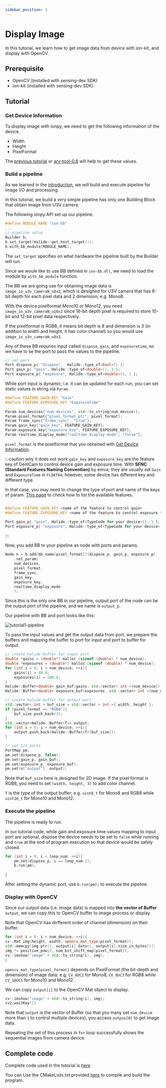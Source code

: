 ```yaml
---
sidebar_position: 3
---
```


# Display Image

In this tutorial, we learn how to get image data from device with ion-kit, and display with OpenCV.

## Prerequisite

* OpenCV (installed with sensing-dev SDK) 
* ion-kit (installed with sensing-dev SDK) 

## Tutorial

### Get Device Information

To display image with ionpy, we need to get the following information of the device.

* Width
* Height
* PixelFormat

The [previous tutorial](obtain-device-info.md) or [arv-tool-0.8](../../external/aravis/arv-tools.md) will help to get these values.

### Build a pipeline

As we learned in the [introduction](../intro.mdx), we will build and execute pipeline for image I/O and processing.

In this tutorial, we build a very simple pipeline has only one Building Block that obtain image from U3V camera.

The following ionpy API set up our pipeline.

```c++
#define MODULE_NAME "ion-bb"
...
// pipeline setup
Builder b;
b.set_target(Halide::get_host_target());
b.with_bb_module(MODULE_NAME);
```

The `set_target` specifies on what hardware the pipeline built by the Builder will run. 

Since we woule like to use BB defined in `ion-bb.dll`, we need to load the module by `with_bb_module` function. 

The BB we are going use for obtaining image data is `image_io_u3v_cameraN_u8x2`, which is designed for U3V camera that has 8-bit depth for each pixel data and 2 dimension; e.g. Mono8.

With the device pixelformat Mono10 or Mono12, you need `image_io_u3v_cameraN_u16x2` since 16-bit depth pixel is required to store 10-bit and 12-bit pixel data respectively.

If the pixelformat is RGB8, it means bit depth is 8 and dimension is 3 (in addition to width and height, it has color channel) so you would use `image_io_u3v_cameraN_u8x3`.

Any of these BB requries input called `dispose`, `gain`, and `exposuretime`, so we have to se the port to pass the values to the pipeline.

```c++
// set port
Port dispose_p{ "dispose",  Halide::type_of<bool>() };
Port gain_p{ "gain", Halide::type_of<double>(), 1 };
Port exposure_p{ "exposure", Halide::type_of<double>(), 1 };
```

While port input is dynamic; i.e. it can be updated for each run, you can set static values in string via `Param`. 

```c++
#define FEATURE_GAIN_KEY "Gain"
#define FEATURE_EXPOSURE_KEY "ExposureTime"
...
Param num_devices{"num_devices", std::to_string(num_device)};
Param pixel_format{"pixel_format_ptr", pixel_format};
Param frame_sync{"frame_sync", "true"};
Param gain_key{"gain_key", FEATURE_GAIN_KEY};
Param exposure_key{"exposure_key", FEATURE_EXPOSURE_KEY};
Param realtime_diaplay_mode{"realtime_diaplay_mode", "false"};
```

`pixel_format` is the pixelformat that you obtained with [Get Device Information](#get-device-information).

:::caution why it does not work
`gain_key` and `exposure_key` are the feature key of GenICam to control device gain and exposure time. With **SFNC (Standard Features Naming Convention)** by emva; they are usually set `Gain` and `ExposureTime` in `FLOAT64`; however, some device has different key and different type.

In that case, you may need to change the type of port and name of the keys of param. [This page](../../external/aravis/arv-tools#list-the-available-genicam-features) to check how to list the available features.
```c++

#define FEATURE_GAIN_KEY <name of the feature to control gain>
#define FEATURE_EXPOSURE_KEY <name of the feature to control exposure time>

Port gain_p{ "gain", Halide::type_of<TypeCode for your device>(), 1 };
Port exposure_p{ "exposure", Halide::type_of<TypeCode for your device>(), 1 };
```
:::

Now, you add BB to your pipeline as node with ports and params.

```c++
Node n = b.add(bb_name[pixel_format])(dispose_p, gain_p, exposure_p)
    .set_param(
    num_devices,
    pixel_format,
    frame_sync,
    gain_key,
    exposure_key,
    realtime_diaplay_mode
    );
```

Since this is the only one BB in our pipeline, output port of the node can be the output port of the pipeline, and we name is `output_p`.

Our pipeline with BB and port looks like this:

![tutorial1-pipeline](../img/tutorial1-pipeline.png)

To pass the input values and get the output data from port, we prepare the buffers and mapping the buffer to port for input and port to buffer for output.

```c++
// create halide buffer for input port
double *gains = (double*) malloc (sizeof (double) * num_device);
double *exposures = (double*) malloc (sizeof (double) * num_device);
for (int i = 0; i < num_device; ++i){
    gains[i] = 40.0;
    exposures[i] = 100.0;
}
Halide::Buffer<double> gain_buf(gains, std::vector< int >{num_device});
Halide::Buffer<double> exposure_buf(exposures, std::vector< int >{num_device});

// create halide buffer for output port
std::vector< int > buf_size = std::vector < int >{ width, height };
if (pixel_format == "RGB8"){
    buf_size.push_back(3);
}
std::vector<Halide::Buffer<T>> output;
for (int i = 0; i < num_device; ++i){
    output.push_back(Halide::Buffer<T>(buf_size));
}

// set I/O ports
PortMap pm;
pm.set(dispose_p, false);
pm.set(gain_p, gain_buf);
pm.set(exposure_p, exposure_buf);
pm.set(n["output"], output);
```

Note that `buf_size` here is designed for 2D image. If the pixel format is RGB8, you need to set `(width, height, 3)` to add color channel.

`T` is the type of the output buffer; e.g. `uint8_t` for Mono8 and RGB8 while `uint16_t` for Mono10 and Mono12.

### Execute the pipeline

The pipeline is ready to run.

In our tutorial code, while gain and exposure time values mapping to input port are optional, dispose the device needs to be set to `false` while running and `true` at the end of program execution so that device would be safely closed.

```c++
for (int i = 0; i < loop_num; ++i){
    pm.set(dispose_p, i == loop_num-1);
    b.run(pm);
    ...
}
```

After setting the dynamic port, use `b.run(pm);` to execute the pipeline.

### Display with OpenCV

Since our output data (i.e. image data) is mapped into **the vector of Buffer** `output`, we can copy this to OpenCV buffer to image process or display.

Note that OpenCV has dirfferent order of channel (dimension) on their buffer.

```c++
for (int i = 0; i < num_device; ++i){
cv::Mat img(height, width, opencv_mat_type[pixel_format]);
std::memcpy(img.ptr(), output[i].data(), output[i].size_in_bytes());
img *= positive_pow(2, num_bit_shift_map[pixel_format]);
cv::imshow("image" + std::to_string(i), img);
}
```
`opencv_mat_type[pixel_format]` depends on PixelFormat (the bit-depth and dimension) of image data; e.g. `CV_8UC1` for Mono8, `CV_8UC3` for RGB8 while `CV_16UC1` for Mono10 and Mono12.

We can copy `output[i]` to the OpenCV Mat object to display.

```c++
cv::imshow("image" + std::to_string(i), img);
cv2.waitKey(1)
```

Note that `output` is the vector of Buffer (so that you many set `num_device` more than `1` to control multiple devices), you access `outpus[0]` to get image data.

Repeating the set of this process in `for` loop successfully shows the sequential images from camera device. 

## Complete code

Complete code used in the tutorial is [here](https://github.com/Sensing-Dev/tutorials/blob/main/cpp/src/tutorial1_display.cpp)

You can Use the CMakeLists.txt provided [here](https://github.com/Sensing-Dev/tutorials/blob/main/cpp/CMAKELists.txt) to compile and build the program.